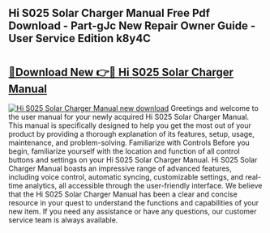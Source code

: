 ## Hi S025 Solar Charger Manual Free Pdf Download - Part-gJc New Repair Owner Guide - User Service Edition k8y4C

# <h2><a href="http://bc13470.oget.top/?id=Hi+S025+Solar+Charger+Manual">🔗Download New 👉🔴 Hi S025 Solar Charger Manual</a></h2>

[![Hi S025 Solar Charger Manual new download](https://i.imgur.com/5g1atiW.png)](http://bc13470.oget.top/?id=Hi+S025+Solar+Charger+Manual)
Greetings and welcome to the user manual for your newly acquired Hi S025 Solar Charger Manual. This manual is specifically designed to help you get the most out of your product by providing a thorough explanation of its features, setup, usage, maintenance, and problem-solving. Familiarize with Controls Before you begin, familiarize yourself with the location and function of all control buttons and settings on your Hi S025 Solar Charger Manual. Hi S025 Solar Charger Manual boasts an impressive range of advanced features, including voice control, automatic syncing, customizable settings, and real-time analytics, all accessible through the user-friendly interface. We believe that the Hi S025 Solar Charger Manual has been a clear and concise resource in your quest to understand the functions and capabilities of your new item. If you need any assistance or have any questions, our customer service team is always available.
